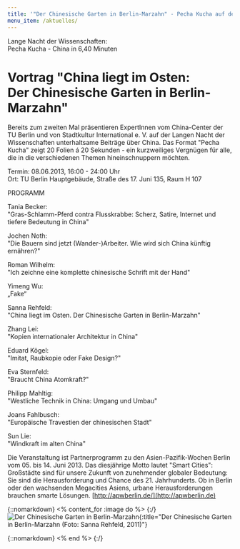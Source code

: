 ```yaml
---
title: '"Der Chinesische Garten in Berlin-Marzahn" - Pecha Kucha auf der Langen Nacht der Wissenschaft am 08.06.2013'
menu_item: /aktuelles/
---
```


Lange Nacht der Wissenschaften:<br> Pecha Kucha - China in 6,40 Minuten

# Vortrag "China liegt im Osten:<br>Der Chinesische Garten in Berlin-Marzahn"

Bereits zum zweiten Mal präsentieren ExpertInnen vom China-Center der TU Berlin und von Stadtkultur International e. V. auf der Langen Nacht der Wissenschaften  unterhaltsame Beiträge über China. Das Format "Pecha Kucha" zeigt 20 Folien á 20 Sekunden - ein kurzweiliges Vergnügen für alle, die in die verschiedenen Themen hineinschnuppern möchten.

Termin: 08.06.2013, 16:00 - 24:00 Uhr<br>Ort: TU Berlin Hauptgebäude, Straße des 17. Juni 135, Raum H 107

PROGRAMM<br>

Tania Becker:<br> "Gras-Schlamm-Pferd contra Flusskrabbe: Scherz, Satire, Internet und tiefere Bedeutung in China"<br>

Jochen Noth: <br>"Die Bauern sind jetzt (Wander-)Arbeiter. Wie wird sich China künftig ernähren?"<br>

Roman Wilhelm:<br> "Ich zeichne eine komplette chinesische Schrift mit der Hand"<br>

Yimeng Wu: <br>„Fake“<br>

Sanna Rehfeld: <br> "China liegt im Osten. Der Chinesische Garten in Berlin-Marzahn"<br>

Zhang Lei:<br> "Kopien internationaler Architektur in China"<br>

Eduard Kögel:<br> "Imitat, Raubkopie oder Fake Design?"<br>

Eva Sternfeld:<br> "Braucht China Atomkraft?"<br>

Philipp Mahltig:<br> "Westliche Technik in China: Umgang und Umbau"<br>

Joans Fahlbusch:<br> "Europäische Travestien der chinesischen Stadt"<br>

Sun Lie:<br> "Windkraft im alten China"<br>

Die Veranstaltung ist Partnerprogramm zu den Asien-Pazifik-Wochen Berlin vom 05. bis 14. Juni 2013. Das diesjährige Motto lautet "Smart Cities": Großstädte sind für unsere Zukunft von zunehmender globaler Bedeutung: Sie sind die Herausforderung und Chance des 21. Jahrhunderts. Ob in Berlin oder den wachsenden Megacities Asiens, urbane Herausforderungen brauchen smarte Lösungen. [http://apwberlin.de/](http://apwberlin.de)


{::nomarkdown}
<% content_for :image do %>
{:/}
![Der Chinesische Garten in Berlin-Marzahn](/images/gaerten-der-welt.jpg){:title="Der Chinesische Garten in Berlin-Marzahn (Foto: Sanna Rehfeld, 2011)"}

{::nomarkdown}
<% end %>
{:/}

